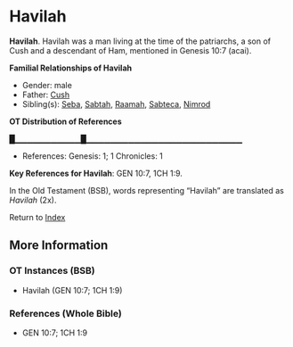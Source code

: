 # Havilah
**Havilah**. 
Havilah was a man living at the time of the patriarchs, a son of Cush and a descendant of Ham, mentioned in Genesis 10:7 (acai). 




**Familial Relationships of Havilah**


* Gender: male
* Father: [Cush](Cush.2.md)
* Sibling(s): [Seba](Seba.md), [Sabtah](Sabtah.md), [Raamah](Raamah.md), [Sabteca](Sabteca.md), [Nimrod](Nimrod.md)


**OT Distribution of References**

█▁▁▁▁▁▁▁▁▁▁▁█▁▁▁▁▁▁▁▁▁▁▁▁▁▁▁▁▁▁▁▁▁▁▁▁▁▁
* References: Genesis: 1; 1 Chronicles: 1



**Key References for Havilah**: 
GEN 10:7, 1CH 1:9. 


In the Old Testament (BSB), words representing “Havilah” are translated as 
*Havilah* (2x). 




Return to [Index](00-Index.md)

## More Information

### OT Instances (BSB)

* Havilah (GEN 10:7; 1CH 1:9)



### References (Whole Bible)

* GEN 10:7; 1CH 1:9



